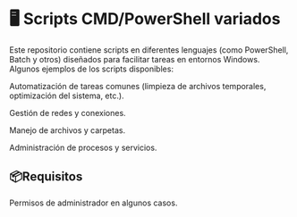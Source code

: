 # 🖥️ Scripts CMD/PowerShell variados

Este repositorio contiene scripts en diferentes lenguajes (como PowerShell, Batch y otros) diseñados para facilitar tareas en entornos Windows. Algunos ejemplos de los scripts disponibles:

Automatización de tareas comunes (limpieza de archivos temporales, optimización del sistema, etc.).

Gestión de redes y conexiones.

Manejo de archivos y carpetas.

Administración de procesos y servicios.

## 📦Requisitos

Permisos de administrador en algunos casos.
